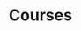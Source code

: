 ---
title: 'Courses'
coverSVG: ../../assets/gallery/images/courses-topics.svg
socialImage: ../../assets/gallery/images/courses-topics.jpg
description: Explore diverse online courses designed to boost your skills and career from the comfort of your home.
---